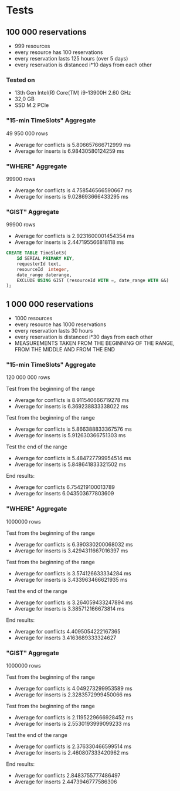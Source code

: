 # Tests

## 100 000 reservations

* 999 resources
* every resource has 100 reservations
* every reservation lasts 125 hours (over 5 days)
* every reservation is distanced i*10 days from each other

### Tested on

* 13th Gen Intel(R) Core(TM) i9-13900H   2.60 GHz
* 32,0 GB
* SSD M.2 PCIe

### "15-min TimeSlots" Aggregate
49 950 000 rows 

* Average for conflicts is 5.806657666712999 ms
* Average for inserts is 6.98430580124259 ms

### "WHERE" Aggregate
99900 rows

* Average for conflicts is 4.758546566590667 ms
* Average for inserts is 9.028693666433295 ms

### "GIST" Aggregate
99900 rows

* Average for conflicts is 2.9231600001454354 ms
* Average for inserts is 2.447195566818118 ms

```sql
CREATE TABLE TimeSlot3(
	id SERIAL PRIMARY KEY,
	requesterId text,
	resourceId  integer,
	date_range daterange,
	EXCLUDE USING GIST (resourceId WITH =, date_range WITH &&)
);
```

## 1 000 000 reservations

* 1000 resources
* every resource has 1000 reservations
* every reservation lasts 30 hours
* every reservation is distanced i*30 days from each other
* MEASUREMENTS TAKEN FROM THE BEGINNING OF THE RANGE, FROM THE MIDDLE AND FROM THE END

### "15-min TimeSlots" Aggregate
120 000 000 rows

Test from the beginning of the range
* Average for conflicts is 8.911540666719278 ms
* Average for inserts is 6.369238833338022 ms

Test from the beginning of the range
* Average for conflicts is 5.866388833367576 ms
* Average for inserts is 5.912630366751303 ms

Test the end of the range
* Average for conflicts is 5.484727799954514 ms
* Average for inserts is 5.848641833321502 ms

End results:
* Average for conflicts 6.754219100013789
* Average for inserts 6.043503677803609

### "WHERE" Aggregate
1000000 rows

Test from the beginning of the range
* Average for conflicts is 6.390330200068032 ms
* Average for inserts is 3.4294311667016397 ms

Test from the beginning of the range
* Average for conflicts is 3.574126633334284 ms
* Average for inserts is 3.433963466621935 ms

Test the end of the range
* Average for conflicts is 3.264059433247894 ms
* Average for inserts is 3.385712166673814 ms

End results:
* Average for conflicts 4.4095054222167365
* Average for inserts 3.4163689333324627

### "GIST" Aggregate
1000000 rows

Test from the beginning of the range
* Average for conflicts is 4.049273299953589 ms
* Average for inserts is 2.3283572999450066 ms

Test from the beginning of the range
* Average for conflicts is 2.1195229666928452 ms
* Average for inserts is 2.5530193999099233 ms

Test the end of the range
* Average for conflicts is 2.376330466599514 ms
* Average for inserts is 2.460807333420962 ms

End results:
* Average for conflicts 2.8483755777486497
* Average for inserts 2.4473946777586306